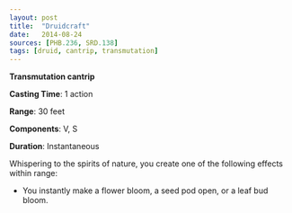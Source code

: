 ```yaml
---
layout: post
title:  "Druidcraft"
date:   2014-08-24
sources: [PHB.236, SRD.138]
tags: [druid, cantrip, transmutation]
---
```


**Transmutation cantrip**

**Casting Time**: 1 action

**Range**: 30 feet

**Components**: V, S

**Duration**: Instantaneous

Whispering to the spirits of nature, you create one of the following effects within range:

* You instantly make a flower bloom, a seed pod open, or a leaf bud bloom.
